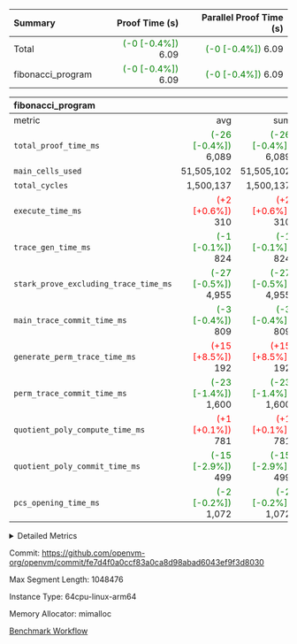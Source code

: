 | Summary | Proof Time (s) | Parallel Proof Time (s) |
|:---|---:|---:|
| Total | <span style='color: green'>(-0 [-0.4%])</span> 6.09 | <span style='color: green'>(-0 [-0.4%])</span> 6.09 |
| fibonacci_program | <span style='color: green'>(-0 [-0.4%])</span> 6.09 | <span style='color: green'>(-0 [-0.4%])</span> 6.09 |


| fibonacci_program |||||
|:---|---:|---:|---:|---:|
|metric|avg|sum|max|min|
| `total_proof_time_ms ` | <span style='color: green'>(-26 [-0.4%])</span> 6,089 | <span style='color: green'>(-26 [-0.4%])</span> 6,089 | <span style='color: green'>(-26 [-0.4%])</span> 6,089 | <span style='color: green'>(-26 [-0.4%])</span> 6,089 |
| `main_cells_used     ` |  51,505,102 |  51,505,102 |  51,505,102 |  51,505,102 |
| `total_cycles        ` |  1,500,137 |  1,500,137 |  1,500,137 |  1,500,137 |
| `execute_time_ms     ` | <span style='color: red'>(+2 [+0.6%])</span> 310 | <span style='color: red'>(+2 [+0.6%])</span> 310 | <span style='color: red'>(+2 [+0.6%])</span> 310 | <span style='color: red'>(+2 [+0.6%])</span> 310 |
| `trace_gen_time_ms   ` | <span style='color: green'>(-1 [-0.1%])</span> 824 | <span style='color: green'>(-1 [-0.1%])</span> 824 | <span style='color: green'>(-1 [-0.1%])</span> 824 | <span style='color: green'>(-1 [-0.1%])</span> 824 |
| `stark_prove_excluding_trace_time_ms` | <span style='color: green'>(-27 [-0.5%])</span> 4,955 | <span style='color: green'>(-27 [-0.5%])</span> 4,955 | <span style='color: green'>(-27 [-0.5%])</span> 4,955 | <span style='color: green'>(-27 [-0.5%])</span> 4,955 |
| `main_trace_commit_time_ms` | <span style='color: green'>(-3 [-0.4%])</span> 809 | <span style='color: green'>(-3 [-0.4%])</span> 809 | <span style='color: green'>(-3 [-0.4%])</span> 809 | <span style='color: green'>(-3 [-0.4%])</span> 809 |
| `generate_perm_trace_time_ms` | <span style='color: red'>(+15 [+8.5%])</span> 192 | <span style='color: red'>(+15 [+8.5%])</span> 192 | <span style='color: red'>(+15 [+8.5%])</span> 192 | <span style='color: red'>(+15 [+8.5%])</span> 192 |
| `perm_trace_commit_time_ms` | <span style='color: green'>(-23 [-1.4%])</span> 1,600 | <span style='color: green'>(-23 [-1.4%])</span> 1,600 | <span style='color: green'>(-23 [-1.4%])</span> 1,600 | <span style='color: green'>(-23 [-1.4%])</span> 1,600 |
| `quotient_poly_compute_time_ms` | <span style='color: red'>(+1 [+0.1%])</span> 781 | <span style='color: red'>(+1 [+0.1%])</span> 781 | <span style='color: red'>(+1 [+0.1%])</span> 781 | <span style='color: red'>(+1 [+0.1%])</span> 781 |
| `quotient_poly_commit_time_ms` | <span style='color: green'>(-15 [-2.9%])</span> 499 | <span style='color: green'>(-15 [-2.9%])</span> 499 | <span style='color: green'>(-15 [-2.9%])</span> 499 | <span style='color: green'>(-15 [-2.9%])</span> 499 |
| `pcs_opening_time_ms ` | <span style='color: green'>(-2 [-0.2%])</span> 1,072 | <span style='color: green'>(-2 [-0.2%])</span> 1,072 | <span style='color: green'>(-2 [-0.2%])</span> 1,072 | <span style='color: green'>(-2 [-0.2%])</span> 1,072 |



<details>
<summary>Detailed Metrics</summary>

| group | num_segments | keygen_time_ms | commit_exe_time_ms |
| --- | --- | --- | --- |
| fibonacci_program | 1 | 346 | 5 | 

| group | air_name | quotient_deg | interactions | constraints |
| --- | --- | --- | --- | --- |
| fibonacci_program | AccessAdapterAir<16> | 2 | 5 | 14 | 
| fibonacci_program | AccessAdapterAir<2> | 2 | 5 | 14 | 
| fibonacci_program | AccessAdapterAir<32> | 2 | 5 | 14 | 
| fibonacci_program | AccessAdapterAir<4> | 2 | 5 | 14 | 
| fibonacci_program | AccessAdapterAir<64> | 2 | 5 | 14 | 
| fibonacci_program | AccessAdapterAir<8> | 2 | 5 | 14 | 
| fibonacci_program | BitwiseOperationLookupAir<8> | 2 | 2 | 4 | 
| fibonacci_program | MemoryMerkleAir<8> | 2 | 4 | 40 | 
| fibonacci_program | PersistentBoundaryAir<8> | 2 | 3 | 6 | 
| fibonacci_program | PhantomAir | 2 | 3 | 5 | 
| fibonacci_program | Poseidon2PeripheryAir<BabyBearParameters>, 1> | 2 | 1 | 286 | 
| fibonacci_program | ProgramAir | 1 | 1 | 4 | 
| fibonacci_program | RangeTupleCheckerAir<2> | 1 | 1 | 4 | 
| fibonacci_program | VariableRangeCheckerAir | 1 | 1 | 4 | 
| fibonacci_program | VmAirWrapper<Rv32BaseAluAdapterAir, BaseAluCoreAir<4, 8> | 2 | 19 | 43 | 
| fibonacci_program | VmAirWrapper<Rv32BaseAluAdapterAir, LessThanCoreAir<4, 8> | 2 | 17 | 39 | 
| fibonacci_program | VmAirWrapper<Rv32BaseAluAdapterAir, ShiftCoreAir<4, 8> | 2 | 23 | 90 | 
| fibonacci_program | VmAirWrapper<Rv32BranchAdapterAir, BranchEqualCoreAir<4> | 2 | 11 | 25 | 
| fibonacci_program | VmAirWrapper<Rv32BranchAdapterAir, BranchLessThanCoreAir<4, 8> | 2 | 13 | 41 | 
| fibonacci_program | VmAirWrapper<Rv32CondRdWriteAdapterAir, Rv32JalLuiCoreAir> | 2 | 10 | 22 | 
| fibonacci_program | VmAirWrapper<Rv32HintStoreAdapterAir, Rv32HintStoreCoreAir> | 2 | 15 | 17 | 
| fibonacci_program | VmAirWrapper<Rv32JalrAdapterAir, Rv32JalrCoreAir> | 2 | 16 | 20 | 
| fibonacci_program | VmAirWrapper<Rv32LoadStoreAdapterAir, LoadSignExtendCoreAir<4, 8> | 2 | 18 | 33 | 
| fibonacci_program | VmAirWrapper<Rv32LoadStoreAdapterAir, LoadStoreCoreAir<4> | 2 | 17 | 38 | 
| fibonacci_program | VmAirWrapper<Rv32MultAdapterAir, DivRemCoreAir<4, 8> | 2 | 25 | 88 | 
| fibonacci_program | VmAirWrapper<Rv32MultAdapterAir, MulHCoreAir<4, 8> | 2 | 24 | 38 | 
| fibonacci_program | VmAirWrapper<Rv32MultAdapterAir, MultiplicationCoreAir<4, 8> | 2 | 19 | 26 | 
| fibonacci_program | VmAirWrapper<Rv32RdWriteAdapterAir, Rv32AuipcCoreAir> | 2 | 11 | 15 | 
| fibonacci_program | VmConnectorAir | 2 | 3 | 9 | 

| group | air_name | segment | rows | prep_cols | perm_cols | main_cols | cells |
| --- | --- | --- | --- | --- | --- | --- | --- |
| fibonacci_program | AccessAdapterAir<8> | 0 | 64 |  | 24 | 17 | 2,624 | 
| fibonacci_program | BitwiseOperationLookupAir<8> | 0 | 65,536 | 3 | 8 | 2 | 655,360 | 
| fibonacci_program | MemoryMerkleAir<8> | 0 | 512 |  | 20 | 32 | 26,624 | 
| fibonacci_program | PersistentBoundaryAir<8> | 0 | 64 |  | 12 | 20 | 2,048 | 
| fibonacci_program | PhantomAir | 0 | 2 |  | 12 | 6 | 36 | 
| fibonacci_program | Poseidon2PeripheryAir<BabyBearParameters>, 1> | 0 | 256 |  | 8 | 300 | 78,848 | 
| fibonacci_program | ProgramAir | 0 | 4,096 |  | 8 | 10 | 73,728 | 
| fibonacci_program | RangeTupleCheckerAir<2> | 0 | 524,288 | 2 | 8 | 1 | 4,718,592 | 
| fibonacci_program | VariableRangeCheckerAir | 0 | 262,144 | 2 | 8 | 1 | 2,359,296 | 
| fibonacci_program | VmAirWrapper<Rv32BaseAluAdapterAir, BaseAluCoreAir<4, 8> | 0 | 1,048,576 |  | 80 | 36 | 121,634,816 | 
| fibonacci_program | VmAirWrapper<Rv32BaseAluAdapterAir, LessThanCoreAir<4, 8> | 0 | 524,288 |  | 40 | 37 | 40,370,176 | 
| fibonacci_program | VmAirWrapper<Rv32BaseAluAdapterAir, ShiftCoreAir<4, 8> | 0 | 2 |  | 52 | 53 | 210 | 
| fibonacci_program | VmAirWrapper<Rv32BranchAdapterAir, BranchEqualCoreAir<4> | 0 | 262,144 |  | 48 | 26 | 19,398,656 | 
| fibonacci_program | VmAirWrapper<Rv32BranchAdapterAir, BranchLessThanCoreAir<4, 8> | 0 | 8 |  | 56 | 32 | 704 | 
| fibonacci_program | VmAirWrapper<Rv32CondRdWriteAdapterAir, Rv32JalLuiCoreAir> | 0 | 131,072 |  | 44 | 18 | 8,126,464 | 
| fibonacci_program | VmAirWrapper<Rv32HintStoreAdapterAir, Rv32HintStoreCoreAir> | 0 | 4 |  | 36 | 26 | 248 | 
| fibonacci_program | VmAirWrapper<Rv32JalrAdapterAir, Rv32JalrCoreAir> | 0 | 16 |  | 36 | 28 | 1,024 | 
| fibonacci_program | VmAirWrapper<Rv32LoadStoreAdapterAir, LoadStoreCoreAir<4> | 0 | 32 |  | 72 | 40 | 3,584 | 
| fibonacci_program | VmAirWrapper<Rv32RdWriteAdapterAir, Rv32AuipcCoreAir> | 0 | 16 |  | 28 | 21 | 784 | 
| fibonacci_program | VmConnectorAir | 0 | 2 | 1 | 12 | 4 | 32 | 

| group | segment | trace_gen_time_ms | total_proof_time_ms | total_cycles | total_cells | stark_prove_excluding_trace_time_ms | quotient_poly_compute_time_ms | quotient_poly_commit_time_ms | perm_trace_commit_time_ms | pcs_opening_time_ms | main_trace_commit_time_ms | main_cells_used | generate_perm_trace_time_ms | execute_time_ms |
| --- | --- | --- | --- | --- | --- | --- | --- | --- | --- | --- | --- | --- | --- | --- |
| fibonacci_program | 0 | 824 | 6,089 | 1,500,137 | 197,453,854 | 4,955 | 781 | 499 | 1,600 | 1,072 | 809 | 51,505,102 | 192 | 310 | 

</details>


Commit: https://github.com/openvm-org/openvm/commit/fe7d4f0a0ccf83a0ca8d98abad6043ef9f3d8030

Max Segment Length: 1048476

Instance Type: 64cpu-linux-arm64

Memory Allocator: mimalloc

[Benchmark Workflow](https://github.com/openvm-org/openvm/actions/runs/12820983493)
